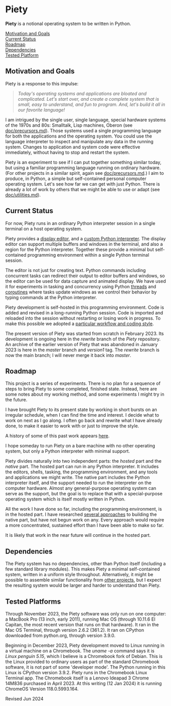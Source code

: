 
Piety
=====

**Piety** is a notional operating system to be written in Python.

[Motivation and Goals](#Motivation-and-Goals)  
[Current Status](#Current-Status)  
[Roadmap](#Roadmap)  
[Dependencies](#Dependencies)  
[Tested Platform](#Tested-Platform)

## Motivation and Goals ##

Piety is a response to this impulse:

> *Today's operating systems and applications are bloated and
> complicated.  Let's start over, and create a complete system that is
> small, easy to understand, and fun to program.  And, let's build it
> all in our favorite language!*

I am intrigued by the single user, single language, special hardware
systems of the 1970s and 80s: Smalltalk, Lisp machines, Oberon (see
[doc/precursors.md](doc/precursors.md)).   Those systems used a single
programming language for both the applications and the operating system.
You could use the language interpreter to inspect and manipulate any data
in the running system.  Changes to application and system code were
effective immediately, without having to stop and restart the system.

Piety is an experiment to see if I can put together something similar
today, but using a familiar programming language running on ordinary
hardware. (For other projects in a similar spirit, again see
[doc/precursors.md](doc/precursors.md).)  I aim to produce, in Python, a
simple but self-contained personal computer operating system.  Let's  see
how far we can get with just Python. There is already a lot of work by
others that we might be able to use or adapt (see
[doc/utilities.md](doc/utilities.md)).

## Current Status ##

For now, Piety runs in an ordinary Python interpreter session in a single
terminal on a host operating system. 

Piety provides a [display editor](editors/README.md),  and a 
[custom Python interpreter](tasks/pyshell.py). The display editor can support 
multiple buffers and windows in the terminal, and also a region for the
Python interpreter. Together these provide a minimal but self-contained
programming environment within a single Python terminal session.

The editor is not just for creating text. Python commands including
concurrent tasks can redirect their output to editor buffers and windows, so
the editor can be used for data capture and animated display.  We have
used it for experiments in tasking and concurrency using Python
[threads](threads) and [coroutines](coroutines)
where tasks update windows as we control their behavior by typing  commands
at the Python interpreter.

Piety development is self-hosted in this programming environment.  Code is
added and revised in a long-running Python session.  Code  is imported and
reloaded into the session without restarting or  losing work in progress.
To make this possible we adopted a
[particular workflow and coding style](editors/HOW.md).

The present version of Piety was started from scratch in February 2023.  Its
development is ongoing here in the *rewrite* branch of the *Piety* repository.
An archive of the earlier version of Piety that was abandoned in January 2023
is here in the  *master* branch and *version1* tag.  The *rewrite* branch
is now the main branch; I will  never merge it back into *master*.
     
## Roadmap ##

This project is a series of experiments. There is no plan for a sequence
of steps to bring Piety to some completed, finished state.  Instead, here
are some notes about my working method, and some experiments I might try
in the future.

I have brought Piety to its present state by working  in short
bursts on an irregular schedule, when I can find the time and interest.  I
decide what to work on next as I go along.  I often go back and rewrite
what I have already done, to make it easier to work with or just to
improve the style.

A history of some of this past work appears [here](BRANCH.md).

I hope someday to run Piety on a bare machine with no other
operating system, but only a Python interpreter with minimal support.

Piety divides naturally into two independent parts: the *hosted* part and
the *native* part.  The hosted part can run in any Python interpreter. It
includes the editors, shells, tasking, the  programming environment,
and any tools and applications we might write.  The native part includes the
Python interpreter itself, and the support needed to run the interpreter  on
the computer hardware.   Almost any general-purpose operating system can
serve as the support, but the goal is to replace that with a special-purpose
operating system which is itself mostly written in Python.

All the work I have done so far, including the programming environment, is
in the hosted part.  I have researched 
[several approaches](doc/baremachine.md) to building the native part, but
have not begun work on any.   Every approach would require a more
concentrated, sustained effort than I have been able to make so far.

It is likely that work in the near future will continue in the hosted part.
 
## Dependencies ##

The Piety system has no dependencies, other than Python itself
(including a few standard library modules).  This makes Piety a
minimal self-contained system, written in a uniform style throughout.
Alternatively, it might be possible to assemble similar functionality
from [other projects](doc/utilities.md), but I expect the resulting
system would be larger and harder to understand than Piety.

## Tested Platforms ##

Through November 2023, the Piety software was only
run on one computer: a MacBook Pro (13 inch, early 2011), running Mac OS
(through 10.11.6 El Capitan, the most recent version that runs on that
hardware). It ran in the Mac OS Terminal, through version 2.6.2 (361.2). It
ran on CPython downloaded from python.org, through version 3.9.0.

Beginning in December 2023, Piety development moved to Linux
running in a virtual machine on a Chromebook.  The *uname -a* command
says it is *Linux penguin 5.15*, which I believe is a Chromebook fork of
Debian. This is the Linux provided to ordinary users as part
of the standard Chromebook software, it is not part of some 'developer
mode'.   The Python running in this Linux is CPython version 3.9.2.
Piety runs in the Chromebook Linux Terminal app.
The Chromebook itself is a Lenovo Ideapad 3 Chrome  14M836
purchased in April 2023.  At this writing (12 Jan 2024) it is running
ChromeOS Version 118.0.5993.164.

Revised Jun 2024

